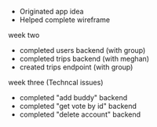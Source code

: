 - Originated app idea
- Helped complete wireframe


week two
- completed users backend (with group)
- completed trips backend (with meghan)
- created trips endpoint (with group)

 week three (Techncal issues)
 - completed "add buddy" backend
 - completed "get vote by id" backend
 - completed "delete account" backend
